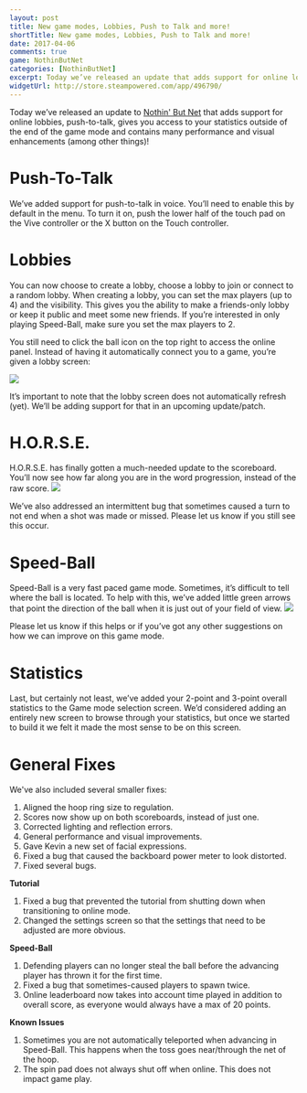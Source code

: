 ```yaml
---
layout: post
title: New game modes, Lobbies, Push to Talk and more!
shortTitle: New game modes, Lobbies, Push to Talk and more!
date: 2017-04-06
comments: true
game: NothinButNet
categories: [NothinButNet]
excerpt: Today we’ve released an update that adds support for online lobbies, push-to-talk, gives you access to your statistics outside of the end of the game mode and contains many performance and visual enhancements...
widgetUrl: http://store.steampowered.com/app/496790/
---
```


Today we’ve released an update to <a href="http://www.whatupgames.com/NothinButNet/">Nothin' But Net</a> that adds support for online lobbies, push-to-talk, gives you access to your statistics outside of the end of the game mode and contains many performance and visual enhancements (among other things)! 

<h1>Push-To-Talk</h1>
We’ve added support for push-to-talk in voice. You’ll need to enable this by default in the menu. To turn it on, push the lower half of the touch pad on the Vive controller or the X button on the Touch controller.

<h1>Lobbies</h1>
You can now choose to create a lobby, choose a lobby to join or connect to a random lobby. When creating a lobby, you can set the max players (up to 4) and the visibility. This gives you the ability to make a friends-only lobby or keep it public and meet some new friends. If you’re interested in only playing Speed-Ball, make sure you set the max players to 2. 

You still need to click the ball icon on the top right to access the online panel. Instead of having it automatically connect you to a game, you’re given a lobby screen:

<img src="{{site.base}}/NothinButNet/2017-04-06/post.png" class="img-responsive img-thumbnail" />

It’s important to note that the lobby screen does not automatically refresh (yet). We’ll be adding support for that in an upcoming update/patch. 

<h1>H.O.R.S.E.</h1>
H.O.R.S.E. has finally gotten a much-needed update to the scoreboard. You’ll now see how far along you are in the word progression, instead of the raw score. 

<img src="{{site.base}}/NothinButNet/2017-04-06/horse_scoreboard.png" class="img-responsive img-thumbnail" />

We’ve also addressed an intermittent bug that sometimes caused a turn to not end when a shot was made or missed. Please let us know if you still see this occur. 

<h1>Speed-Ball</h1>
Speed-Ball is a very fast paced game mode. Sometimes, it’s difficult to tell where the ball is located. To help with this, we’ve added little green arrows that point the direction of the ball when it is just out of your field of view.

<img src="{{site.base}}/NothinButNet/2017-04-06/fov.png" class="img-responsive img-thumbnail" />

Please let us know if this helps or if you’ve got any other suggestions on how we can improve on this game mode.  

<h1>Statistics</h1>
Last, but certainly not least, we’ve added your 2-point and 3-point overall statistics to the Game mode selection screen. We’d considered adding an entirely new screen to browse through your statistics, but once we started to build it we felt it made the most sense to be on this screen.

<h1>General Fixes</h1>
We've also included several smaller fixes:
<ol>
    <li>Aligned the hoop ring size to regulation.</li>
    <li>Scores now show up on both scoreboards, instead of just one.</li>
    <li>Corrected lighting and reflection errors.</li>
    <li>General performance and visual improvements.</li>
    <li>Gave Kevin a new set of facial expressions.</li>
    <li>Fixed a bug that caused the backboard power meter to look distorted.</li>
    <li>Fixed several bugs.</li>
</ol>

<b>Tutorial</b>
<ol>
    <li>Fixed a bug that prevented the tutorial from shutting down when transitioning to online mode.</li>
    <li>Changed the settings screen so that the settings that need to be adjusted are more obvious.</li>
</ol>

<b>Speed-Ball</b>
<ol>
    <li>Defending players can no longer steal the ball before the advancing player has thrown it for the first time.</li>
    <li>Fixed a bug that sometimes-caused players to spawn twice.</li>
    <li>Online leaderboard now takes into account time played in addition to overall score, as everyone would always have a max of 20 points.</li>
</ol>

<b>Known Issues</b>
<ol>
    <li>Sometimes you are not automatically teleported when advancing in Speed-Ball. This happens when the toss goes near/through the net of the hoop.</li>
    <li>The spin pad does not always shut off when online. This does not impact game play.</li>
</ol>